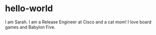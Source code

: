 # hello-world
I am Sarah. I am a Release Engineer at Cisco and a cat mom!
I love board games and Babylon Five.
